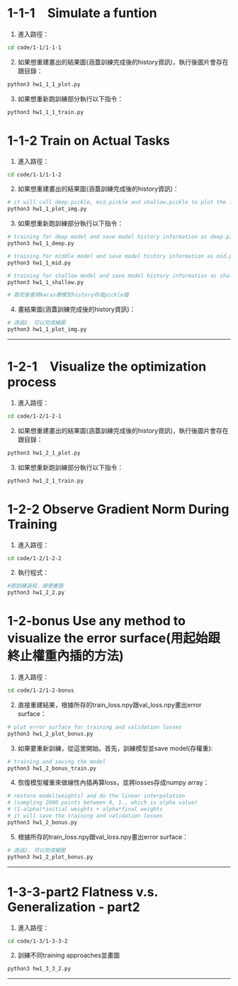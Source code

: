 # 1-1-1　Simulate a funtion
1. 進入路徑：<br>
```Bash
cd code/1-1/1-1-1
```
2. 如果想重建畫出的結果圖(涵蓋訓練完成後的history資訊)，執行後圖片會存在跟目錄：<br>
```Bash
python3 hw1_1_1_plot.py
```
3. 如果想重新跑訓練部分執行以下指令：
```Bash
python3 hw1_1_1_train.py
```
# 1-1-2 Train on Actual Tasks
1. 進入路徑：<br>
```Bash
cd code/1-1/1-1-2
```
2. 如果想重建畫出的結果圖(涵蓋訓練完成後的history資訊)：<br>
```Bash
# it will call deep.pickle, mid.pickle and shallow.pickle to plot the loss and acc.
python3 hw1_1_plot_img.py
```
3. 如果想重新跑訓練部分執行以下指令：<br>
```Bash
# training for deep model and save model history information as deep.pickle
python3 hw1_1_deep.py

# training for middle model and save model history information as mid.pickle
python3 hw1_1_mid.py

# training for shallow model and save model history information as shallow.pickle
python3 hw1_1_shallow.py

# 跑完後會將keras裡模型history存成pickle檔
```
4. 畫結果圖(涵蓋訓練完成後的history資訊)：<br>
```Bash
# 透過2. 可以完成繪圖
python3 hw1_1_plot_img.py
```
______________________________________________________
# 1-2-1　Visualize the optimization process
1. 進入路徑：<br>
```Bash
cd code/1-2/1-2-1
```
2. 如果想重建畫出的結果圖(涵蓋訓練完成後的history資訊)，執行後圖片會存在跟目錄：<br>
```Bash
python3 hw1_2_1_plot.py
```
3. 如果想重新跑訓練部分執行以下指令：
```Bash
python3 hw1_2_1_train.py
```
# 1-2-2 Observe Gradient Norm During Training
1. 進入路徑： <br>
```Bash
cd code/1-2/1-2-2
```
2. 執行程式： <br>
```Bash
#跑訓練過程，順便畫圖
python3 hw1_2_2.py
```
# 1-2-bonus Use any method to visualize the error surface(用起始跟終止權重內插的方法)
1. 進入路徑： <br>
```Bash
cd code/1-2/1-2-bonus
```
2. 直接重建結果，根據所存的train_loss.npy跟val_loss.npy畫出error surface：<br>
```Bash
# plot error surface for training and validation losses
python3 hw1_2_plot_bonus.py
```
3. 如果要重新訓練，從這里開始。首先，訓練模型並save model(存權重):<br>
```Bash
# training and saving the model
python3 hw1_2_bonus_train.py
```
4. 恢復模型權重來做線性內插再算loss，並將losses存成numpy array：<br>
```Bash
# restore model(weights) and do the linear interpolation
# (sampling 2000 points between 0, 1., which is alpha value)
# (1-alpha)*initial weights + alpha*final weights
# it will save the training and validation losses
python3 hw1_2_bonus.py
```
5. 根據所存的train_loss.npy跟val_loss.npy畫出error surface：<br>
```Bash
# 透過2. 可以完成繪圖
python3 hw1_2_plot_bonus.py
```
_________________________________________________

# 1-3-3-part2 Flatness v.s. Generalization - part2
1. 進入路徑：<br>
```Bash
cd code/1-3/1-3-3-2
```
2. 訓練不同training approaches並畫圖<br>
```Bash
python3 hw1_3_3_2.py
```
__________________________________________________

